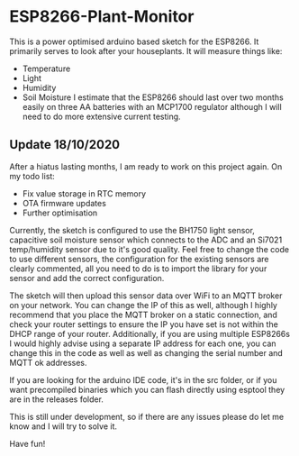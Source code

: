 # ESP8266-Plant-Monitor
This is a power optimised arduino based sketch for the ESP8266. It primarily serves to look after your houseplants. It will measure things like:
- Temperature
- Light
- Humidity
- Soil Moisture
I estimate that the ESP8266 should last over two months easily on three AA batteries with an MCP1700 regulator although I will need to do more extensive current testing. 

## Update 18/10/2020
After a hiatus lasting months, I am ready to work on this project again. On my todo list:
- Fix value storage in RTC memory 
- OTA firmware updates
- Further optimisation

Currently, the sketch is configured to use the BH1750 light sensor, capacitive soil moisture sensor which connects to the ADC and an Si7021 temp/humidity sensor due to it's good quality. Feel free to change the code to use different sensors, the configuration for the existing sensors are clearly commented, all you need to do is to import the library for your sensor and add the correct configuration. 

The sketch will then upload this sensor data over WiFi to an MQTT broker on your network. You can change the IP of this as well, although I highly recommend that you place the MQTT broker on a static connection, and check your router settings to ensure the IP you have set is not within the DHCP range of your router. Additionally, if you are using multiple ESP8266s I would highly advise using a separate IP address for each one, you can change this in the code as well as well as changing the serial number and MQTT ok addresses. 

If you are looking for the arduino IDE code, it's in the src folder, or if you want precompiled binaries which you can flash directly using esptool they are in the releases folder. 

This is still under development, so if there are any issues please do let me know and I will try to solve it. 

Have fun!

